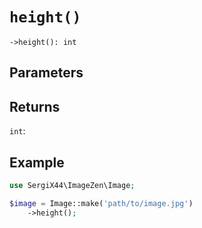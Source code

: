 # `height()`

```
->height(): int
```
## Parameters



## Returns

`int`: 

## Example

```php
use SergiX44\ImageZen\Image;

$image = Image::make('path/to/image.jpg')
    ->height();

```
